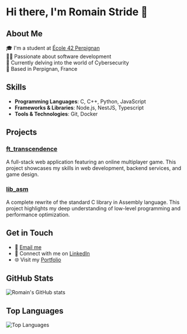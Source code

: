 # Hi there, I'm Romain Stride 👋

## About Me
🎓 I'm a student at [École 42 Perpignan](https://www.42.fr/)  
👨‍💻 Passionate about software development  
🌱 Currently delving into the world of Cybersecurity  
📍 Based in Perpignan, France

## Skills
- **Programming Languages**: C, C++, Python, JavaScript
- **Frameworks & Libraries**: Node.js, NestJS, Typescript
- **Tools & Technologies**: Git, Docker

## Projects
### [ft_transcendence](https://github.com/rstride/ft_transcendence)
A full-stack web application featuring an online multiplayer game. This project showcases my skills in web development, backend services, and game design.

### [lib_asm](https://github.com/rstride/lib_asm)
A complete rewrite of the standard C library in Assembly language. This project highlights my deep understanding of low-level programming and performance optimization.

## Get in Touch
- 📧 [Email me](mailto:romain.stride@gmail.com)
- 💼 Connect with me on [LinkedIn](https://www.linkedin.com/in/romain-stride-50451b98)
- 🌐 Visit my [Portfolio](https://your-portfolio.com)

## GitHub Stats
![Romain's GitHub stats](https://github-readme-stats.vercel.app/api?username=rstride&show_icons=true&theme=radical)

## Top Languages
![Top Languages](https://github-readme-stats.vercel.app/api/top-langs/?username=rstride&layout=compact&theme=radical)
